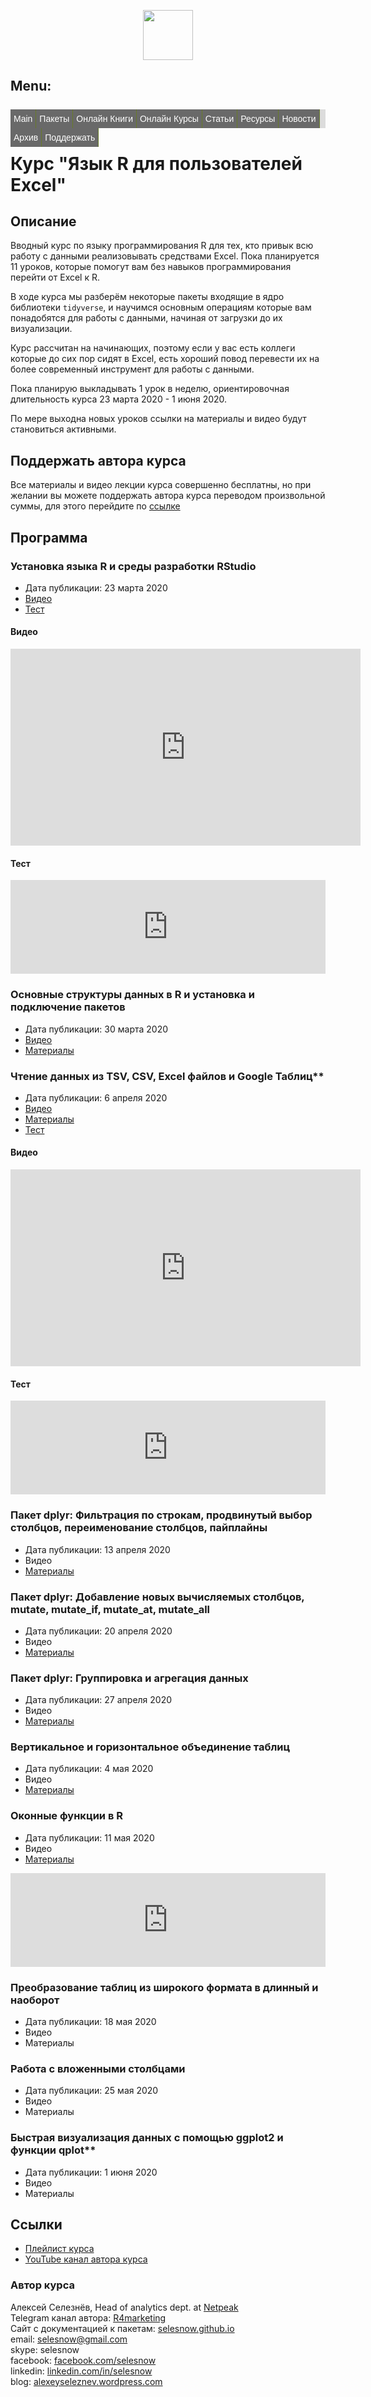 <p align="center">
<a href="https://selesnow.github.io/"><img src="https://alexeyseleznev.files.wordpress.com/2017/03/as.png" height="80"></a>
</p>

<script async src="//pagead2.googlesyndication.com/pagead/js/adsbygoogle.js"></script>
<script>
  (adsbygoogle = window.adsbygoogle || []).push({
    google_ad_client: "ca-pub-7009762262305396",
    enable_page_level_ads: true
  });
</script>
  
<!-- Global site tag (gtag.js) - Google Analytics -->
<script async src="https://www.googletagmanager.com/gtag/js?id=UA-114798296-1"></script>
<script>
  window.dataLayer = window.dataLayer || [];
  function gtag(){dataLayer.push(arguments);}
  gtag('js', new Date());
  gtag('config', 'UA-114798296-1');
</script>

<style type="text/css">

ul.nm_ul {
  list-style: none; /*убираем маркеры списка*/
  margin: 0; /*убираем отступы*/
  padding-left: 0; /*убираем отступы*/
  margin-top:25px; /*делаем отступ сверху*/
  background:#DCDCDC; /*добавляем фон всему меню*/
  height: 30px; /*задаем высоту*/
}
a.nm_a {
  text-decoration: none; /*убираем подчеркивание текста ссылок*/
  background:#696969; /*добавляем фон к пункту меню*/
  color:#fff; /*меняем цвет ссылок*/
  padding:0px 5px; /*добавляем отступ*/
  font-family: arial; /*меняем шрифт*/
  line-height:30px; /*ровняем меню по вертикали*/
  display: block; 
  border-right: 1px solid #677B27; /*добавляем бордюр справа*/
  -moz-transition: all 0.3s 0.01s ease; /*делаем плавный переход*/
  -o-transition: all 0.3s 0.01s ease;
  -webkit-transition: all 0.3s 0.01s ease;
}
a.nm_a:hover {
  background:#FF8C00;/*добавляем эффект при наведении*/
}
li.nm_li {
  float:left; /*Размещаем список горизонтально для реализации меню*/
  position:relative; /*задаем позицию для позиционирования*/
}
     
    /*Стили для скрытого выпадающего меню*/
    li.nm_li > ul.nm_ul {
        position:absolute;
        top:5px;
        display:none;   
    }
     
    /*Делаем скрытую часть видимой*/
    li.nm_li:hover > ul.nm_ul {
        display:block; 
        width:280px;  /*Задаем ширину выпадающего меню*/      
    }
   li.nm_li:hover > ul.nm_ul > li.nm_li {
        float:none; /*Убираем горизонтальное позиционирование*/
    }
</style>

<h2>Menu:</h2>
<center>
<ul class="nm_ul">
    <li class="nm_li"><a href="/" class="nm_a">Main</a></li>
    <li class="nm_li"><a href="/" class="nm_a">Пакеты</a>
        <ul class="nm_ul">
            <li class="nm_li"><a href="/galigor" class="nm_a">galigor</a></li>
            <li class="nm_li"><a href="/ryandexdirect" class="nm_a">ryandexdirect</a></li>
            <li class="nm_li"><a href="/rym" class="nm_a">rym</a></li>
            <li class="nm_li"><a href="/rfacebookstat" class="nm_a">rfacebookstat</a></li>
            <li class="nm_li"><a href="/rvkstat" class="nm_a">rvkstat</a></li>
	    <li class="nm_li"><a href="/rmytarget" class="nm_a">rmytarget</a></li>
            <li class="nm_li"><a href="/timeperiodsR" class="nm_a">timeperiodsR</a></li>
	    <li class="nm_li"><a href="/rmixpanel" class="nm_a">rmixpanel</a></li>
	    <li class="nm_li"><a href="/rGitHub" class="nm_a">rGitHub</a></li>
	    <li class="nm_li"><a href="/getProxy" class="nm_a">getProxy</a></li>
        </ul>
    </li>
	<li class="nm_li"><a href="#" class="nm_a">Онлайн Книги</a>
	    <ul class="nm_ul">
            <li class="nm_li"><a href="https://r-for-marketing.netpeak.net/" class="nm_a">Язык R в Интернет Маркетинге</a></li>
            <li class="nm_li"><a href="https://netpeak.net/files/whitepapers/10-fishek-web-analitiki.pdf" class="nm_a">10 фишек Google Analytics</a></li>
        </ul>
	</li>
	<li class="nm_li"><a href="#" class="nm_a">Онлайн Курсы</a>
	    <ul class="nm_ul">
            <li class="nm_li"><a href="https://learn.needfordata.ru/r" class="nm_a">Язык R в Интернет Маркетинге</a></li>
	    <li class="nm_li"><a href="/r4excel_users" class="nm_a">Язык R для пользователей Excel</a></li>
        </ul>
    </li>
    <li class="nm_li"><a href="/library" class="nm_a">Статьи</a></li>
    <li class="nm_li"><a href="https://alexeyseleznev.wordpress.com/" class="nm_a">Ресурсы</a>
    	<ul class="nm_ul">
            <li class="nm_li"><a href="https://www.youtube.com/R4marketing/?sub_confirmation=1" class="nm_a" target="_blank">YouTube канал</a></li>
	    <li class="nm_li"><a href="https://t.me/R4marketing/" class="nm_a" target="_blank">Telegram канал</a></li>
            <li class="nm_li"><a href="https://alexeyseleznev.wordpress.com/" class="nm_a" target="_blank">Блог</a></li>
        </ul>
    </li>
    <li class="nm_li"><a href="/news" class="nm_a">Новости</a></li>
    <li class="nm_li"><a href="/publications" class="nm_a">Архив</a></li>
    <li class="nm_li"><a href="https://secure.wayforpay.com/button/b6dd4a7083fe0" class="nm_a">Поддержать</a></li>
</ul>
</center>

# Курс "Язык R для пользователей Excel"

## Описание
Вводный курс по языку программирования R для тех, кто привык всю работу с данными реализовывать средствами Excel. Пока планируется 11 уроков, которые помогут вам без навыков программирования перейти от Excel к R.

В ходе курса мы разберём некоторые пакеты входящие в ядро библиотеки `tidyverse`, и научимся основным операциям которые вам понадобятся для работы с данными, начиная от загрузки до их визуализации.

Курс рассчитан на начинающих, поэтому если у вас есть коллеги которые до сих пор сидят в Excel, есть хороший повод перевести их на более современный инструмент для работы с данными.

Пока планирую выкладывать 1 урок в неделю, ориентировочная длительность курса 23 марта 2020 - 1 июня 2020. 

По мере выходна новых уроков ссылки на материалы и видео будут становиться активными.

## Поддержать автора курса
Все материалы и видео лекции курса совершенно бесплатны, но при желании вы можете поддержать автора курса переводом произвольной суммы, для этого перейдите по [ссылке](https://secure.wayforpay.com/payment/r4excel_users)

## Программа
### Установка языка R и среды разработки RStudio

+ Дата публикации: 23 марта 2020
+ [Видео](https://www.youtube.com/watch?v=wFUoaeGEMmY&list=PLD2LDq8edf4pgGg16wYMobvIYy_0MI0kF&index=2&t=0s)
+ [Тест](https://onlinetestpad.com/t/rlanguage4excelusers-1)

#### Видео 
<iframe width="560" height="315" src="https://www.youtube.com/embed/wFUoaeGEMmY" frameborder="0" allow="accelerometer; autoplay; encrypted-media; gyroscope; picture-in-picture" allowfullscreen></iframe>

#### Тест
<iframe id="otpwgt-wt101485" src="https://onlinetestpad.com/hslufgna375xa" frameborder="0" style="width:100%;" onload="var f = document.getElementById('otpwgt-wt101485'); var h = 0; var listener = function (event) { if (event.origin.indexOf('onlinetestpad') == -1) { return; }; h = parseInt(event.data); if (!isNaN(h)) f.style.height = h + 'px'; }; function addEvent(elem, evnt, func) { if (elem.addEventListener) { elem.addEventListener(evnt, func, false); } else if (elem.attachEvent) { elem.attachEvent('on' + evnt, func); } else { elem['on' + evnt] = func; } }; addEvent(window, 'message', listener);" scrolling="no" ></iframe>

### Основные структуры данных в R и установка и подключение пакетов
+ Дата публикации: 30 марта 2020
+ [Видео](https://youtu.be/GwqoGHa8wjQ)
+ [Материалы](https://github.com/selesnow/r4excel_users/tree/master/lesson_2)
    
### Чтение данных из TSV, CSV, Excel файлов и Google Таблиц**
+ Дата публикации: 6 апреля 2020
+ [Видео](https://www.youtube.com/embed/GwqoGHa8wjQ)
+ [Материалы](https://github.com/selesnow/r4excel_users/tree/master/lesson_3)
+ [Тест](https://onlinetestpad.com/t/rlanguage4excelusers-1)

#### Видео 
<iframe width="560" height="315" src="https://www.youtube.com/embed/GwqoGHa8wjQ" frameborder="0" allow="accelerometer; autoplay; encrypted-media; gyroscope; picture-in-picture" allowfullscreen></iframe>

#### Тест
<iframe id="otpwgt-wt101505" src="https://onlinetestpad.com/hr5y6i3gyunfu" frameborder="0" style="width:100%;" onload="var f = document.getElementById('otpwgt-wt101505'); var h = 0; var listener = function (event) { if (event.origin.indexOf('onlinetestpad') == -1) { return; }; h = parseInt(event.data); if (!isNaN(h)) f.style.height = h + 'px'; }; function addEvent(elem, evnt, func) { if (elem.addEventListener) { elem.addEventListener(evnt, func, false); } else if (elem.attachEvent) { elem.attachEvent('on' + evnt, func); } else { elem['on' + evnt] = func; } }; addEvent(window, 'message', listener);" scrolling="no" ></iframe>

### Пакет dplyr: Фильтрация по строкам, продвинутый выбор столбцов, переименование столбцов, пайплайны
+ Дата публикации: 13 апреля 2020
+ Видео
+ [Материалы](https://github.com/selesnow/r4excel_users/tree/master/lesson_4)

### Пакет dplyr: Добавление новых вычисляемых столбцов, mutate, mutate_if, mutate_at, mutate_all
+ Дата публикации: 20 апреля 2020
+ Видео
+ [Материалы](https://github.com/selesnow/r4excel_users/tree/master/lesson_5)

### Пакет dplyr: Группировка и агрегация данных
+ Дата публикации: 27 апреля 2020
+ Видео
+ [Материалы](https://github.com/selesnow/r4excel_users/tree/master/lesson_6)
    
### Вертикальное и горизонтальное объединение таблиц
+ Дата публикации: 4 мая 2020
+ Видео
+ [Материалы](https://github.com/selesnow/r4excel_users/tree/master/lesson_7)

### Оконные функции в R
+ Дата публикации: 11 мая 2020
+ Видео
+ [Материалы](https://github.com/selesnow/r4excel_users/tree/master/lesson_8)
    
<iframe id="otpwgt-wt101907" src="https://onlinetestpad.com/htu2qee7l3ls4" frameborder="0" style="width:100%;" onload="var f = document.getElementById('otpwgt-wt101907'); var h = 0; var listener = function (event) { if (event.origin.indexOf('onlinetestpad') == -1) { return; }; h = parseInt(event.data); if (!isNaN(h)) f.style.height = h + 'px'; }; function addEvent(elem, evnt, func) { if (elem.addEventListener) { elem.addEventListener(evnt, func, false); } else if (elem.attachEvent) { elem.attachEvent('on' + evnt, func); } else { elem['on' + evnt] = func; } }; addEvent(window, 'message', listener);" scrolling="no" ></iframe>

### Преобразование таблиц из широкого формата в длинный и наоборот
+ Дата публикации: 18 мая 2020
+ Видео
+ Материалы

### Работа с вложенными столбцами
+ Дата публикации: 25 мая 2020
+ Видео
+ Материалы

### Быстрая визуализация данных с помощью ggplot2 и функции qplot**
+ Дата публикации: 1 июня 2020
+ Видео
+ Материалы

## Ссылки
* [Плейлист курса](https://www.youtube.com/playlist?list=PLD2LDq8edf4pgGg16wYMobvIYy_0MI0kF)
* [YouTube канал автора курса](https://www.youtube.com/R4marketing/?sub_confirmation=1)

### Автор курса
Алексей Селезнёв, Head of analytics dept. at [Netpeak](https://netpeak.net)
<Br>Telegram канал автора: [R4marketing](https://t.me/R4marketing)
<Br>Сайт с документацией к пакетам: [selesnow.github.io](https://selesnow.github.io)
<Br>email: selesnow@gmail.com
<Br>skype: selesnow
<Br>facebook: [facebook.com/selesnow](https://facebook.com/selesnow)
<Br>linkedin: [linkedin.com/in/selesnow](https://linkedin.com/in/selesnow)
<Br>blog: [alexeyseleznev.wordpress.com](https://alexeyseleznev.wordpress.com/)
